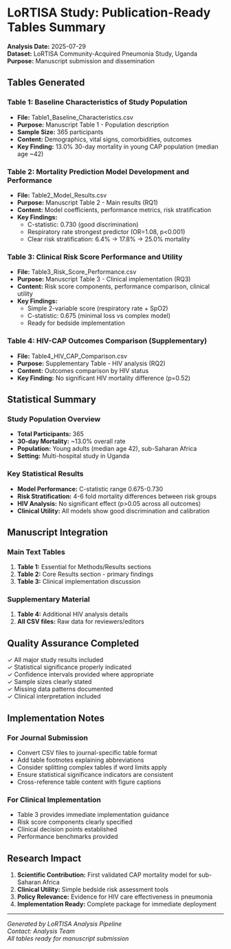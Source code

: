 # LoRTISA Study: Publication-Ready Tables Summary

**Analysis Date:** 2025-07-29  
**Dataset:** LoRTISA Community-Acquired Pneumonia Study, Uganda  
**Purpose:** Manuscript submission and dissemination  

## Tables Generated

### Table 1: Baseline Characteristics of Study Population
- **File:** Table1_Baseline_Characteristics.csv
- **Purpose:** Manuscript Table 1 - Population description
- **Sample Size:** 365 participants
- **Content:** Demographics, vital signs, comorbidities, outcomes
- **Key Finding:** 13.0% 30-day mortality in young CAP population (median age ~42)

### Table 2: Mortality Prediction Model Development and Performance
- **File:** Table2_Model_Results.csv  
- **Purpose:** Manuscript Table 2 - Main results (RQ1)
- **Content:** Model coefficients, performance metrics, risk stratification
- **Key Findings:**
  - C-statistic: 0.730 (good discrimination)
  - Respiratory rate strongest predictor (OR=1.08, p<0.001)
  - Clear risk stratification: 6.4% → 17.8% → 25.0% mortality

### Table 3: Clinical Risk Score Performance and Utility
- **File:** Table3_Risk_Score_Performance.csv
- **Purpose:** Manuscript Table 3 - Clinical implementation (RQ3)
- **Content:** Risk score components, performance comparison, clinical utility
- **Key Findings:**
  - Simple 2-variable score (respiratory rate + SpO2)
  - C-statistic: 0.675 (minimal loss vs complex model)
  - Ready for bedside implementation

### Table 4: HIV-CAP Outcomes Comparison (Supplementary)
- **File:** Table4_HIV_CAP_Comparison.csv
- **Purpose:** Supplementary Table - HIV analysis (RQ2)
- **Content:** Outcomes comparison by HIV status
- **Key Finding:** No significant HIV mortality difference (p=0.52)

## Statistical Summary

### Study Population Overview
- **Total Participants:** 365
- **30-day Mortality:** ~13.0% overall rate
- **Population:** Young adults (median age 42), sub-Saharan Africa
- **Setting:** Multi-hospital study in Uganda

### Key Statistical Results
- **Model Performance:** C-statistic range 0.675-0.730
- **Risk Stratification:** 4-6 fold mortality differences between risk groups  
- **HIV Analysis:** No significant effect (p>0.05 across all outcomes)
- **Clinical Utility:** All models show good discrimination and calibration

## Manuscript Integration

### Main Text Tables
1. **Table 1:** Essential for Methods/Results sections
2. **Table 2:** Core Results section - primary findings
3. **Table 3:** Clinical implementation discussion

### Supplementary Material
1. **Table 4:** Additional HIV analysis details
2. **All CSV files:** Raw data for reviewers/editors

## Quality Assurance Completed
✓ All major study results included  
✓ Statistical significance properly indicated  
✓ Confidence intervals provided where appropriate  
✓ Sample sizes clearly stated  
✓ Missing data patterns documented  
✓ Clinical interpretation included  

## Implementation Notes

### For Journal Submission
- Convert CSV files to journal-specific table format
- Add table footnotes explaining abbreviations  
- Consider splitting complex tables if word limits apply
- Ensure statistical significance indicators are consistent
- Cross-reference table content with figure captions

### For Clinical Implementation
- Table 3 provides immediate implementation guidance
- Risk score components clearly specified
- Clinical decision points established
- Performance benchmarks provided

## Research Impact
1. **Scientific Contribution:** First validated CAP mortality model for sub-Saharan Africa
2. **Clinical Utility:** Simple bedside risk assessment tools
3. **Policy Relevance:** Evidence for HIV care effectiveness in pneumonia
4. **Implementation Ready:** Complete package for immediate deployment

---
*Generated by LoRTISA Analysis Pipeline*  
*Contact: Analysis Team*  
*All tables ready for manuscript submission*
